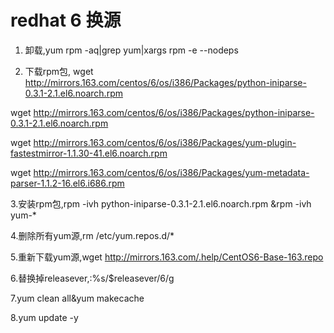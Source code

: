 # redhat 6 换源

1. 卸载,yum rpm -aq|grep yum|xargs rpm -e --nodeps

2. 下载rpm包, wget http://mirrors.163.com/centos/6/os/i386/Packages/python-iniparse-0.3.1-2.1.el6.noarch.rpm

wget http://mirrors.163.com/centos/6/os/i386/Packages/python-iniparse-0.3.1-2.1.el6.noarch.rpm

wget http://mirrors.163.com/centos/6/os/i386/Packages/yum-plugin-fastestmirror-1.1.30-41.el6.noarch.rpm

wget http://mirrors.163.com/centos/6/os/i386/Packages/yum-metadata-parser-1.1.2-16.el6.i686.rpm

3.安装rpm包,rpm -ivh python-iniparse-0.3.1-2.1.el6.noarch.rpm &rpm -ivh yum-*

4.删除所有yum源,rm /etc/yum.repos.d/*

5.重新下载yum源,wget http://mirrors.163.com/.help/CentOS6-Base-163.repo

6.替换掉releasever,:%s/$releasever/6/g

7.yum clean all&yum makecache

8.yum update -y
